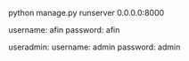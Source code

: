 python manage.py runserver 0.0.0.0:8000

username: afin
password: afin

useradmin:
username: admin
password: admin
